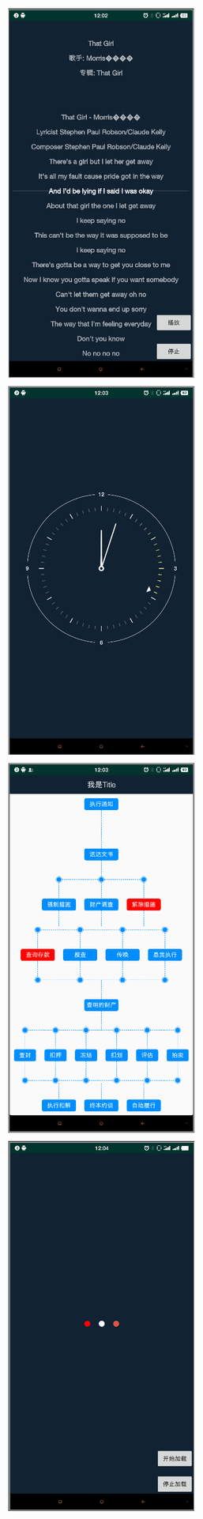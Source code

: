 # 
![](https://github.com/huang2177/huang2177.github.io/blob/master/images/20190318120213.png)

![](https://github.com/huang2177/huang2177.github.io/blob/master/images/20190318120255.png)

![](https://github.com/huang2177/huang2177.github.io/blob/master/images/20190318120326.png)

![](https://github.com/huang2177/huang2177.github.io/blob/master/images/20190318120408.png)
